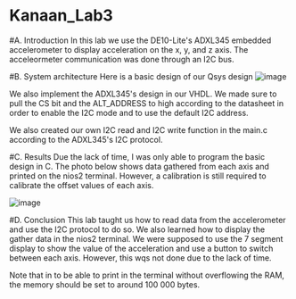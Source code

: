 # Kanaan_Lab3

#A. Introduction
In this lab we use the DE10-Lite's ADXL345 embedded accelerometer to display acceleration on the x, y, and z axis. The acceleormeter communication was done through an I2C bus.

#B. System architecture
Here is a basic design of our Qsys design
![image](https://user-images.githubusercontent.com/114091388/213652878-2ad081a4-0730-4b2f-9866-5edc1aec10b1.png)

We also implement the ADXL345's design in our VHDL. We made sure to pull the CS bit and the ALT_ADDRESS to high according to the datasheet in order to enable the I2C mode and to use the default I2C address.

We also created our own I2C read and I2C write function in the main.c according to the ADXL345's I2C protocol.

#C. Results
Due the lack of time, I was only able to program the basic design in C. The photo below shows data gathered from each axis and printed on the nios2 terminal. However, a calibration is still required to calibrate the offset values of each axis. 

![image](https://user-images.githubusercontent.com/114091388/213659178-69649d45-6536-4a36-b921-ff1a5532d30d.png)



#D. Conclusion
This lab taught us how to read data from the accelerometer and use the I2C protocol to do so. We also learned how to display the gather data in the nios2 terminal.
We were supposed to use the 7 segment display to show the value of the acceleration and use a button to switch between each axis. However, this wqs not done due to the lack of time.

Note that in to be able to print in the terminal without overflowing the RAM, the memory should be set to around 100 000 bytes. 
